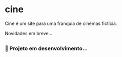 # cine
Cine é um site para uma franquia de cinemas fictícia.

Novidades em breve...

##
### 🚧 Projeto em desenvolvimento...
